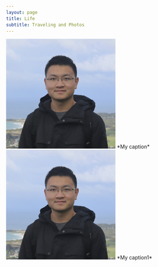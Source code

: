 ```yaml
---
layout: page
title: Life
subtitle: Traveling and Photos
---
```


<img src="/img/me.jpeg" alt="drawing" width="300" height="300"/>
*My caption*
<img src="/img/me.jpeg" alt="drawing1" width="300" height="300"/>
*My caption1*